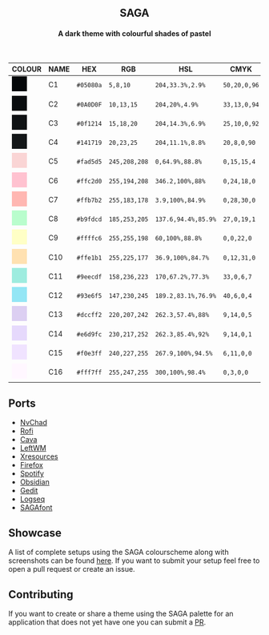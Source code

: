 <h2 align="center">
	SAGA </br>
	
</h2> 
<h4 align="center">A dark theme with colourful shades of pastel </br> </h4> </br>
<div align="center">

|                                 COLOUR                                        | NAME     | HEX       | RGB             | HSL             | CMYK               |  
| ----------------------------------------------------------------------- | -------- | --------- | --------------- | --------------- | ------------------ |
| ![#05080a](assets/palette/05080a.png)      | C1    | `#05080a` | `5,8,10` | `204,33.3%,2.9%` | `50,20,0,96`  |
| ![#0A0D0F](assets/palette/0A0D0F.png)    | C2 | `#0A0D0F` | `10,13,15`    | `204,20%,4.9%`  | `33,13,0,94` |
| ![#0f1214](assets/palette/0f1214.png)    |  C3 | `#0f1214` | `15,18,20`    | `204,14.3%,6.9%`  | `25,10,0,92` |
| ![#141719](assets/palette/141719.png)      |  C4 | `#141719` | `20,23,25` | `204,11.1%,8.8%`   | `20,8,0,90` |
| ![#fad5d5](assets/palette/fad5d5.png)     | C5      | `#fad5d5` | `245,208,208` | `0,64.9%,88.8%` | `0,15,15,4` |
| ![#ffc2d0](assets/palette/ffc2d0.png)    | C6  | `#ffc2d0` | `255,194,208` | `346.2,100%,88%` | `0,24,18,0`  |
| ![#ffb7b2](assets/palette/ffb7b2.png)    | C7    | `#ffb7b2` | `255,183,178` | `3.9,100%,84.9%` | `0,28,30,0`  |
| ![#b9fdcd](assets/palette/b9fdcd.png)     | C8  | `#b9fdcd` | `185,253,205` | `137.6,94.4%,85.9%` | `27,0,19,1`  |
| ![#ffffc6](assets/palette/ffffc6.png)   | C9 | `#ffffc6` | `255,255,198` | `60,100%,88.8%` | `0,0,22,0` |
| ![#ffe1b1](assets/palette/ffe1b1.png)   | C10 | `#ffe1b1` | `255,225,177` | `36.9,100%,84.7%` | `0,12,31,0` |
| ![#9eecdf](assets/palette/9eecdf.png)     | C11      | `#9eecdf` | `158,236,223` | `170,67.2%,77.3%` | `33,0,6,7` |
| ![#93e6f5](assets/palette/93e6f5.png)    | C12   | `#93e6f5` | `147,230,245` | `189.2,83.1%,76.9%`  | `40,6,0,4` |
| ![#dccff2](assets/palette/dccff2.png)    | C13   | `#dccff2` | `220,207,242` | `262.3,57.4%,88%`  | `9,14,0,5` |
| ![#e6d9fc](assets/palette/e6d9fc.png)   | C14  | `#e6d9fc` | `230,217,252` | `262.3,85.4%,92%`  | `9,14,0,1`  |
| ![#f0e3ff](assets/palette/f0e3ff.png)    | C15  | `#f0e3ff` | `240,227,255` | `267.9,100%,94.5%` | `6,11,0,0` |
| ![#fff7ff](assets/palette/fff7ff.png)     | C16   | `#fff7ff` | `255,247,255` | `300,100%,98.4%` | `0,3,0,0`  |

</div>	

## Ports
- [NvChad](https://github.com/SAGAtheme/nvchad)
- [Rofi](https://github.com/SAGAtheme/Rofi)
- [Cava](https://github.com/SAGAtheme/Cava)
- [LeftWM](https://github.com/SAGAtheme/LeftWM)
- [Xresources](https://github.com/SAGAtheme/Xresources)
- [Firefox](https://github.com/SAGAtheme/Firefox)
- [Spotify](https://github.com/SAGAtheme/Spotify)
- [Obsidian](https://github.com/SAGAtheme/nvchad)
- [Gedit](https://github.com/SAGAtheme/Gedit)
- [Logseq](https://github.com/SAGAtheme/Logseq)
- [SAGAfont](https://github.com/SAGAtheme/nvchad)

## Showcase
A list of complete setups using the SAGA colourscheme along with screenshots can be found [here](https://github.com/SAGAtheme/Showcase). If you want to submit your setup feel free to open a pull request or create an issue. 

## Contributing
If you want to create or share a theme using the SAGA palette for an application that does not yet have one you can submit a [PR](https://github.com/SAGAtheme/SAGA/pulls). 

